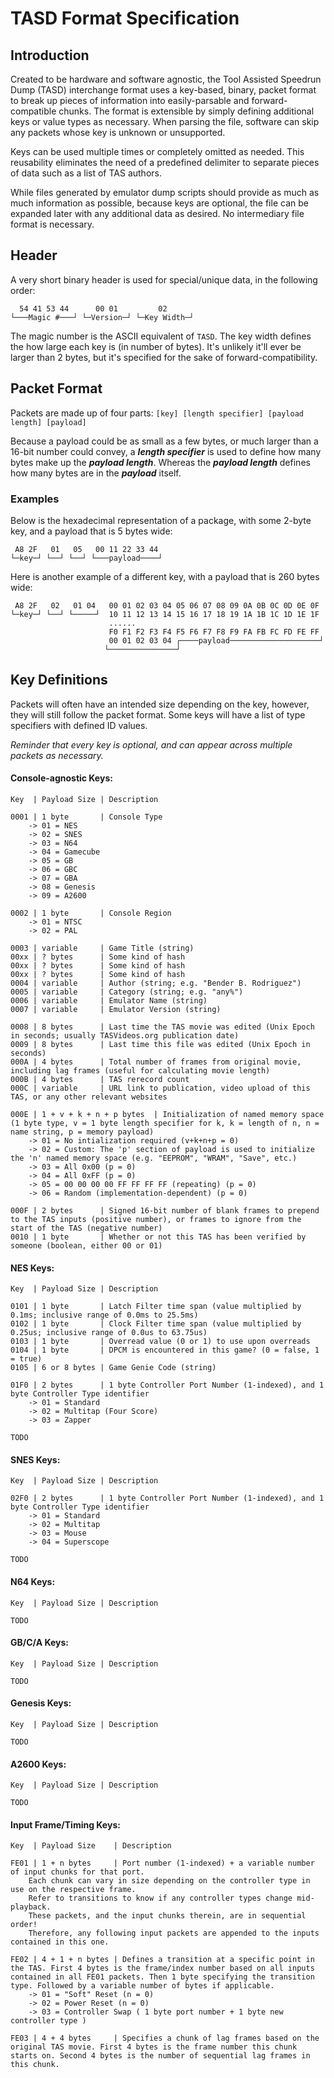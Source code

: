 # TASD Format Specification
## Introduction
Created to be hardware and software agnostic, the Tool Assisted Speedrun Dump (TASD) interchange format uses a key-based, binary, packet format to break up pieces of information into easily-parsable and forward-compatible chunks. The format is extensible by simply defining additional keys or value types as necessary. When parsing the file, software can skip any packets whose key is unknown or unsupported.

Keys can be used multiple times or completely omitted as needed. This reusability eliminates the need of a predefined delimiter to separate pieces of data such as a list of TAS authors.

While files generated by emulator dump scripts should provide as much as much information as possible, because keys are optional, the file can be expanded later with any additional data as desired. No intermediary file format is necessary.

## Header
A very short binary header is used for special/unique data, in the following order:
```
  54 41 53 44      00 01         02
└───Magic #───┘ └─Version─┘ └─Key Width─┘
```
The magic number is the ASCII equivalent of `TASD`. The key width defines the how large each key is (in number of bytes). It's unlikely it'll ever be larger than 2 bytes, but it's specified for the sake of forward-compatibility.

## Packet Format
Packets are made up of four parts: `[key] [length specifier] [payload length] [payload]`

Because a payload could be as small as a few bytes, or much larger than a 16-bit number could convey, a _**length specifier**_ is used to define how many bytes make up the _**payload length**_. Whereas the _**payload length**_ defines how many bytes are in the _**payload**_ itself.

### Examples
Below is the hexadecimal representation of a package, with some 2-byte key, and a payload that is 5 bytes wide:
```
 A8 2F   01   05   00 11 22 33 44
└─key─┘ └──┘ └──┘ └───payload────┘
```
Here is another example of a different key, with a payload that is 260 bytes wide:
```
 A8 2F   02   01 04   00 01 02 03 04 05 06 07 08 09 0A 0B 0C 0D 0E 0F
└─key─┘ └──┘ └─────┘  10 11 12 13 14 15 16 17 18 19 1A 1B 1C 1D 1E 1F
                      ......
                      F0 F1 F2 F3 F4 F5 F6 F7 F8 F9 FA FB FC FD FE FF
                      00 01 02 03 04 ┌────payload────────────────────┘
                     └───────────────┘
```

## Key Definitions
Packets will often have an intended size depending on the key, however, they will still follow the packet format. Some keys will have a list of type specifiers with defined ID values. 

_Reminder that every key is optional, and can appear across multiple packets as necessary._

#### Console-agnostic Keys:
```
Key  | Payload Size | Description

0001 | 1 byte       | Console Type
    -> 01 = NES
    -> 02 = SNES
    -> 03 = N64
    -> 04 = Gamecube
    -> 05 = GB
    -> 06 = GBC
    -> 07 = GBA
    -> 08 = Genesis
    -> 09 = A2600

0002 | 1 byte       | Console Region
    -> 01 = NTSC
    -> 02 = PAL

0003 | variable     | Game Title (string)
00xx | ? bytes      | Some kind of hash
00xx | ? bytes      | Some kind of hash
00xx | ? bytes      | Some kind of hash
0004 | variable     | Author (string; e.g. "Bender B. Rodriguez")
0005 | variable     | Category (string; e.g. "any%")
0006 | variable     | Emulator Name (string)
0007 | variable     | Emulator Version (string)

0008 | 8 bytes      | Last time the TAS movie was edited (Unix Epoch in seconds; usually TASVideos.org publication date)
0009 | 8 bytes      | Last time this file was edited (Unix Epoch in seconds)
000A | 4 bytes      | Total number of frames from original movie, including lag frames (useful for calculating movie length)
000B | 4 bytes      | TAS rerecord count
000C | variable     | URL link to publication, video upload of this TAS, or any other relevant websites

000E | 1 + v + k + n + p bytes  | Initialization of named memory space (1 byte type, v = 1 byte length specifier for k, k = length of n, n = name string, p = memory payload)
    -> 01 = No intialization required (v+k+n+p = 0)
    -> 02 = Custom: The 'p' section of payload is used to initialize the 'n' named memory space (e.g. "EEPROM", "WRAM", "Save", etc.)
    -> 03 = All 0x00 (p = 0)
    -> 04 = All 0xFF (p = 0)
    -> 05 = 00 00 00 00 FF FF FF FF (repeating) (p = 0)
    -> 06 = Random (implementation-dependent) (p = 0)

000F | 2 bytes      | Signed 16-bit number of blank frames to prepend to the TAS inputs (positive number), or frames to ignore from the start of the TAS (negative number)
0010 | 1 byte       | Whether or not this TAS has been verified by someone (boolean, either 00 or 01)
```

#### NES Keys:
```
Key  | Payload Size | Description

0101 | 1 byte 		| Latch Filter time span (value multiplied by 0.1ms; inclusive range of 0.0ms to 25.5ms)
0102 | 1 byte		| Clock Filter time span (value multiplied by 0.25us; inclusive range of 0.0us to 63.75us)
0103 | 1 byte		| Overread value (0 or 1) to use upon overreads
0104 | 1 byte		| DPCM is encountered in this game? (0 = false, 1 = true)
0105 | 6 or 8 bytes | Game Genie Code (string)

01F0 | 2 bytes		| 1 byte Controller Port Number (1-indexed), and 1 byte Controller Type identifier
	-> 01 = Standard
	-> 02 = Multitap (Four Score)
	-> 03 = Zapper

TODO
```

#### SNES Keys:
```
Key  | Payload Size | Description

02F0 | 2 bytes		| 1 byte Controller Port Number (1-indexed), and 1 byte Controller Type identifier
	-> 01 = Standard
	-> 02 = Multitap
	-> 03 = Mouse
	-> 04 = Superscope

TODO
```

#### N64 Keys:
```
Key  | Payload Size | Description

TODO
```

#### GB/C/A Keys:
```
Key  | Payload Size | Description

TODO
```

#### Genesis Keys:
```
Key  | Payload Size | Description

TODO
```

#### A2600 Keys:
```
Key  | Payload Size | Description

TODO
```

#### Input Frame/Timing Keys:
```
Key  | Payload Size    | Description

FE01 | 1 + n bytes     | Port number (1-indexed) + a variable number of input chunks for that port.
    Each chunk can vary in size depending on the controller type in use on the respective frame.
    Refer to transitions to know if any controller types change mid-playback.
    These packets, and the input chunks therein, are in sequential order!
    Therefore, any following input packets are appended to the inputs contained in this one.

FE02 | 4 + 1 + n bytes | Defines a transition at a specific point in the TAS. First 4 bytes is the frame/index number based on all inputs contained in all FE01 packets. Then 1 byte specifying the transition type. Followed by a variable number of bytes if applicable.
    -> 01 = "Soft" Reset (n = 0)
    -> 02 = Power Reset (n = 0)
    -> 03 = Controller Swap ( 1 byte port number + 1 byte new controller type )

FE03 | 4 + 4 bytes     | Specifies a chunk of lag frames based on the original TAS movie. First 4 bytes is the frame number this chunk starts on. Second 4 bytes is the number of sequential lag frames in this chunk.

```
